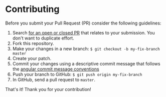 # Contributing

Before you submit your Pull Request (PR) consider the following guidelines:

1. Search [for an open or closed PR](https://github.com/alexrohleder/a2/pulls) that relates to your submission. You don't want to duplicate effort.
1. Fork this repository.
1. Make your changes in a new branch: `$ git checkout -b my-fix-branch master`
1. Create your patch.
1. Commit your changes using a descriptive commit message that follows the [angular commit message conventions](https://github.com/angular/angular/blob/master/CONTRIBUTING.md#commit)
1. Push your branch to GitHub: `$ git push origin my-fix-branch`
1. In GitHub, send a pull request to `master`.

That's it! Thank you for your contribution!
